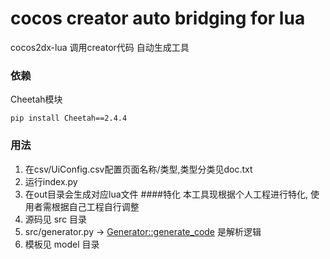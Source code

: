 # cocos creator auto bridging for lua
cocos2dx-lua 调用creator代码 自动生成工具
### 依赖
Cheetah模块
```
pip install Cheetah==2.4.4
```
### 用法
1. 在csv/UiConfig.csv配置页面名称/类型,类型分类见doc.txt
2. 运行index.py
3. 在out目录会生成对应lua文件
####特化
本工具现根据个人工程进行特化, 使用者需根据自己工程自行调整
1. 源码见 src 目录
2. src/generator.py -> <Generator::generate_code> 是解析逻辑
3. 模板见 model 目录